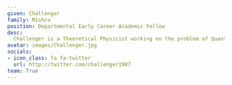```yaml
---
given: Challenger
family: Mishra
position: Departmental Early Career Academic Fellow
desc:
  Challenger is a Theoretical Physicist working on the problem of Quantum Gravity. He is developing machine-driven approaches to problems in String Theory and related Calabi-Yau geometries, studying the vast landscape of String Theory solutions using a combination of tools and techniques from machine learning and mathematical physics. His work seeks to deepen understandings of the map between String Theory models and the Standard Model of particle physics.
avatar: images/Challenger.jpg
socials:
- icon_class: fa fa-twitter
  url: http://twitter.com/challenger1987
team: True
---
```

